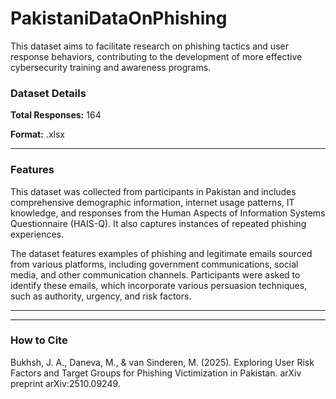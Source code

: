 # PakistaniDataOnPhishing
This dataset aims to facilitate research on phishing tactics and user response behaviors, contributing to the development of more effective cybersecurity training and awareness programs.
### Dataset Details

**Total Responses:** 164

**Format:** .xlsx

***
### Features

This dataset was collected from participants in Pakistan and includes comprehensive demographic information, internet usage patterns, IT knowledge, and responses from the Human Aspects of Information Systems Questionnaire (HAIS-Q). It also captures instances of repeated phishing experiences.

The dataset features examples of phishing and legitimate emails sourced from various platforms, including government communications, social media, and other communication channels. Participants were asked to identify these emails, which incorporate various persuasion techniques, such as authority, urgency, and risk factors.
***

***
### How to Cite
Bukhsh, J. A., Daneva, M., & van Sinderen, M. (2025). Exploring User Risk Factors and Target Groups for Phishing Victimization in Pakistan. arXiv preprint arXiv:2510.09249.



